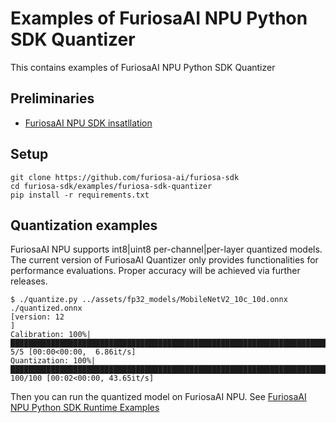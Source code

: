 # Examples of FuriosaAI NPU Python SDK Quantizer

This contains examples of FuriosaAI NPU Python SDK Quantizer

## Preliminaries
* [FuriosaAI NPU SDK insatllation](https://furiosa-ai.github.io/renegade-manual/sdk/latest/ko/installation/index.html)

## Setup
```
git clone https://github.com/furiosa-ai/furiosa-sdk
cd furiosa-sdk/examples/furiosa-sdk-quantizer
pip install -r requirements.txt
```

## Quantization examples

FuriosaAI NPU supports int8|uint8 per-channel|per-layer quantized models. The current version 
of FuriosaAI Quantizer only provides functionalities for performance evaluations.
Proper accuracy will be achieved via further releases.

```
$ ./quantize.py ../assets/fp32_models/MobileNetV2_10c_10d.onnx ./quantized.onnx
[version: 12
]
Calibration: 100%|█████████████████████████████████████████████████████████████████████████████████████████████████████████████████████████████████████████████████████████████████████| 5/5 [00:00<00:00,  6.86it/s]
Quantization: 100%|████████████████████████████████████████████████████████████████████████████████████████████████████████████████████████████████████████████████████████████████| 100/100 [00:02<00:00, 43.65it/s]
```

Then you can run the quantized model on FuriosaAI NPU. See [FuriosaAI NPU Python SDK Runtime Examples](../furiosa-sdk-runtime)
